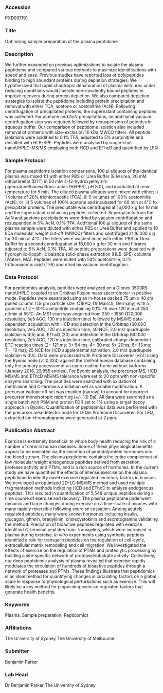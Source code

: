 ### Accession
PXD007191

### Title
Optimising sample preparation of the plasma peptidome

### Description
We further expanded on previous optimizations to isolate the plasma peptidome and compared various methods to maximize identifications with speed and ease. Previous studies have reported loss of polypeptides binding to high abundant proteins during depletion strategies.  We hypothesized that rapid chaotropic denaturation of plasma with urea under reducing conditions would liberate non-covalently bound peptides to improve recovery during protein depletion. We also compared depletion strategies to isolate the peptidome including protein precipitation and removal with either TCA, acetone or acetonitrile (AcN). Following centrifugation of precipitated proteins, the supernatant containing peptides was collected. For acetone and AcN precipitations, an additional vacuum centrifugation step was required followed by resuspension of peptides in aqueous buffer. Our comparison of peptidome isolation also included removal of proteins with size-exclusion 10 kDa MWCO filters. All peptide isolations were acidified to 0.1% TFA, adjusted to 5% acetonitrile and desalted with HLB-SPE. Peptides were analysed by single-shot nanoUHPLC-MS/MS employing both HCD and EThcD and quantified by LFQ

### Sample Protocol
For plasma peptidome isolation comparisons, 100 μl aliquots of the identical plasma was mixed 1:1 with either PBS or Urea Buffer [8 M urea, 20 mM dithiothreitol (DTT) in 50 mM 4-(2-hydroxyethyl)-1-piperazineethanesulfonic acids (HEPES), pH 8.0], and incubated at room temperature for 5 min. The diluted plasma aliquots were mixed with either; i) 1 volume of 20% trichloroacetic (TCA),  ii) 5 volumes of 100% acetonitrile (AcN), or iii) 5 volumes of 100% acetone and incubated for 60 min at 4°C to precipitate proteins. The precipitate was centrifuged at 16,000 x g for 10 min and the supernatant containing peptides collected. Supernatants from the AcN and acetone precipitations were dried by vacuum centrifugation and resuspended in 5% AcN, 0.1% TFA. Additional 100 μl aliquots of the same plasma sample were diluted with either PBS or Urea Buffer and applied to 10 kDa molecular weight cut-off (MWCO) filters and centrifuged at 16,000 x g for 30 min at 4°C. The filters were washed once with either PBS or Urea Buffer by a second centrifugation at 16,000 x g for 30 min and filtrates adjusted to 5% AcN, 0.1% TFA. All peptide preparations were desalted with hydrophilic-lipophilic balance solid-phase extraction (HLB-SPE) columns (Waters, MA). Peptides were eluted with 50% acetonitrile, 0.1% trifluoroacetic acid (TFA) and dried by vacuum centrifugation.

### Data Protocol
For peptidomics analysis, peptides were analyzed on a Dionex 3500RS nanoUHPLC coupled to an Orbitrap Fusion mass spectrometer in positive mode. Peptides were separated using an in-house packed 75 μm x 40 cm pulled column (1.9 μm particle size, C18AQ; Dr Maisch, Germany) with a gradient of 2 – 30% acetonitrile containing 0.1% FA over 120 min at 250 nl/min at 55°C. An MS1 scan was acquired from 350 – 1550 (120,000 resolution, 5e5 AGC, 100 ms injection time) followed by MS/MS data-dependent acquisition with HCD and detection in the Orbitrap (60,000 resolution, 2e5 AGC, 120 ms injection time, 40 NCE, 2.0 m/z quadrupole isolation width) and, EThcD (20) and detection in the Orbitrap (60,000 resolution, 2e5 AGC, 120 ms injection time, calibrated charge-dependent ETD reaction times [2+ 121 ms; 3+ 54 ms; 4+ 30 ms; 5+ 20ms; 6+ 13 ms; 7+; 10 ms], 25 NCE for HCD supplemental activation, 2.0 m/z quadrupole isolation width).  Data were processed with Proteome Discoverer (v2.1) using the Byonic node (v1.0.334) against the UniProt human database containing only the primary accession of an open reading frame without isoforms (January 2016, 20,955 entries). For Byonic analysis, the precursor MS, HCD MS/MS and EThcD MS/MS tolerance were set to 20 ppm with non-specific enzyme searching. The peptides were searched with oxidation of methionine and C-terminus amidation set as variable modification. A precursor isotope off set was enabled (narrow) to account for incorrect precursor monoisotopic reporting (+/- 1.0 Da). All data were searched as a single batch with PSM and protein FDR set to 1% using a target decoy approach in Byonic. Quantification of peptidomics data was performed with the precursor area detector node for LFQin Proteome Discoverer. For LFQ, extracted ion chromatograms were generated at 2 ppm.

### Publication Abstract
Exercise is extremely beneficial to whole body health reducing the risk of a number of chronic human diseases. Some of these physiological benefits appear to be mediated via the secretion of peptide/protein hormones into the blood stream. The plasma peptidome contains the entire complement of low molecular weight endogenous peptides derived from secretion, protease activity and PTMs, and is a rich source of hormones. In the current study we have quantified the effects of intense exercise on the plasma peptidome to identify novel exercise regulated secretory factors in humans. We developed an optimized 2D-LC-MS/MS method and used multiple fragmentation methods including HCD and EThcD to analyze endogenous peptides. This resulted in quantification of 5,548 unique peptides during a time course of exercise and recovery. The plasma peptidome underwent dynamic and large changes during exercise on a time-scale of minutes with many rapidly reversible following exercise cessation. Among acutely regulated peptides, many were known hormones including insulin, glucagon, ghrelin, bradykinin, cholecystokinin and secretogranins validating the method. Prediction of bioactive peptides regulated with exercise identified <i>C</i>-terminal peptides from Transgelins, which were increased in plasma during exercise. <i>In vitro</i> experiments using synthetic peptides identified a role for transgelin peptides on the regulation of cell-cycle, extracellular matrix remodeling and cell migration. We investigated the effects of exercise on the regulation of PTMs and proteolytic processing by building a site-specific network of protease/substrate activity. Collectively, our deep peptidomic analysis of plasma revealed that exercise rapidly modulates the circulation of hundreds of bioactive peptides through a network of proteases and PTMs. These findings illustrate that peptidomics is an ideal method for quantifying changes in circulating factors on a global scale in response to physiological perturbations such as exercise. This will likely be a key method for pinpointing exercise regulated factors that generate health benefits.

### Keywords
Plasma, Sample preparation, Peptidomics

### Affiliations
The University of Sydney
The University of Melbourne

### Submitter
Benjamin Parker

### Lab Head
Dr Benjamin Parker
The University of Sydney


